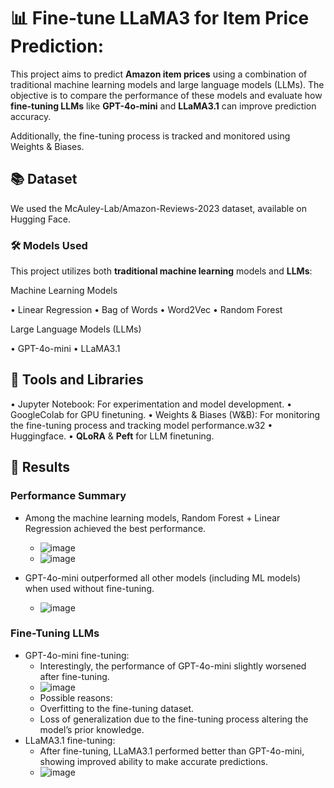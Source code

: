 # 📊 Fine-tune LLaMA3 for Item Price Prediction:

This project aims to predict **Amazon item prices** using a combination of traditional machine learning models and large language models (LLMs). The objective is to compare the performance of these models and evaluate how **fine-tuning LLMs** like **GPT-4o-mini** and **LLaMA3.1** can improve prediction accuracy.

Additionally, the fine-tuning process is tracked and monitored using Weights & Biases.

## 📚 Dataset

We used the McAuley-Lab/Amazon-Reviews-2023 dataset, available on Hugging Face.

### 🛠️ Models Used

This project utilizes both **traditional machine learning** models and **LLMs**:

Machine Learning Models

•	Linear Regression
•	Bag of Words
•	Word2Vec
•	Random Forest

Large Language Models (LLMs)

•	GPT-4o-mini
•	LLaMA3.1

## 🧰 Tools and Libraries

• Jupyter Notebook: For experimentation and model development.
• GoogleColab for GPU finetuning.
• Weights & Biases (W&B): For monitoring the fine-tuning process and tracking model performance.w32
• Huggingface.
• **QLoRA** & **Peft** for LLM finetuning.
  

## 🚀 Results

### Performance Summary

- Among the machine learning models, Random Forest + Linear Regression achieved the best performance.
	- ![image](https://github.com/user-attachments/assets/5d2fe5f8-a543-4f75-bedf-8fec08907fd2)
 	- ![image](https://github.com/user-attachments/assets/6584bcba-8d90-4ad9-9f3e-4db772400e23)

- GPT-4o-mini outperformed all other models (including ML models) when used without fine-tuning.
	- ![image](https://github.com/user-attachments/assets/c3ec633f-6909-441b-a1bd-663b377a526b)


### Fine-Tuning LLMs

- GPT-4o-mini fine-tuning:
	- Interestingly, the performance of GPT-4o-mini slightly worsened after fine-tuning.
 	-  ![image](https://github.com/user-attachments/assets/14e226bc-046b-4573-85fc-fbf7a4366b9d)
  	-  Possible reasons:
  	-  Overfitting to the fine-tuning dataset.
  	-  Loss of generalization due to the fine-tuning process altering the model’s prior knowledge.
-  LLaMA3.1 fine-tuning:
	- After fine-tuning, LLaMA3.1 performed better than GPT-4o-mini, showing improved ability to make accurate predictions.
 	- ![image](https://github.com/user-attachments/assets/0e1bcb4a-b370-40f3-9f81-d75d64fb304a)

